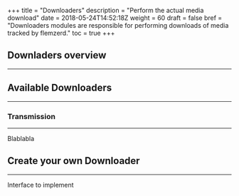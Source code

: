 +++
title = "Downloaders"
description = "Perform the actual media download"
date = 2018-05-24T14:52:18Z
weight = 60
draft = false
bref = "Downloaders modules are responsible for performing downloads of media tracked by flemzerd."
toc = true
+++

## Downladers overview
---

## Available Downloaders
---

### Transmission
---
 Blablabla

## Create your own Downloader
---

Interface to implement
